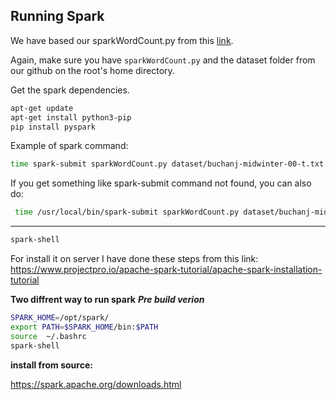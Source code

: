 

## Running Spark
We have based our sparkWordCount.py from this [link](<https://github.com/apache/spark/blob/master/examples/src/main/python/wordcount.py>).

Again, make sure you have ```sparkWordCount.py``` and the dataset folder from our github on the root's home directory.

Get the spark dependencies.
```bash
apt-get update
apt-get install python3-pip 
pip install pyspark
```

Example of spark command:
```bash
time spark-submit sparkWordCount.py dataset/buchanj-midwinter-00-t.txt
```

If you get something like spark-submit command not found, you can also do:
```bash
 time /usr/local/bin/spark-submit sparkWordCount.py dataset/buchanj-midwinter-00-t.txt
```
------------------------------------------------------------------
```bash
spark-shell
```
For install it on server I have done these steps from this link: https://www.projectpro.io/apache-spark-tutorial/apache-spark-installation-tutorial

**Two diffrent way to run spark**
***Pre build verion***
```bash
SPARK_HOME=/opt/spark/
export PATH=$SPARK_HOME/bin:$PATH
source  ~/.bashrc
spark-shell
```

**install from source:**

https://spark.apache.org/downloads.html

